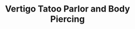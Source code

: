 ---
title: "Vertigo Tatoo Parlor and Body Piercing"
url: /manns-harbor/vertigo-tatoo-parlor-and-body-piercing/
shop: tattoo
---